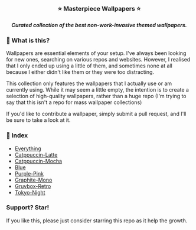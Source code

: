 <h3 align="center">
  ⭐ Masterpiece Wallpapers ⭐
  <h5 align="center">
    Curated collection of the best non-work-invasive themed wallpapers.<br>
  </h5>
</h3>

### 📝 What is this?

Wallpapers are essential elements of your setup. I've always been looking for new ones, searching on various repos and websites. However, I realised that I only ended up using a little of them, and sometimes none at all because I either didn't like them or they were too distracting.

This collection only features the wallpapers that I actually use or am currently using. While it may seem a little empty, the intention is to create a selection of high-quality wallpapers, rather than a huge repo (I'm trying to say that this isn't a repo for mass wallpaper collections)

If you'd like to contribute a wallpaper, simply submit a pull request, and I'll be sure to take a look at it.

### 📖 Index
- [Everything](src/index/Everything.md)
- [Catppuccin-Latte](src/index/Catppuccin-Latte.md)
- [Catppuccin-Mocha](src/index/Catppuccin-Mocha.md)
- [Blue](src/index/Blue.md)
- [Purple-Pink](src/index/Purple-Pink.md)
- [Graphite-Mono](src/index/Graphite-Mono.md)
- [Gruvbox-Retro](src/index/Gruvbox-Retro.md)
- [Tokyo-Night](src/index/Tokyo-Night.md)

### Support? Star!

If you like this, please just consider starring this repo as it help the growth.